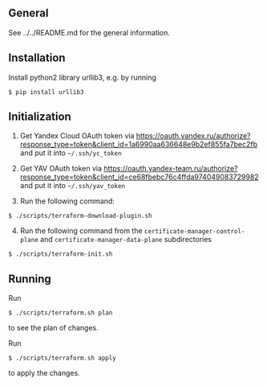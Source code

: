 ## General
See ../../README.md for the general information.

## Installation

Install python2 library urllib3, e.g. by running
```
$ pip install urllib3
```

## Initialization

1. Get Yandex Cloud OAuth token via https://oauth.yandex.ru/authorize?response_type=token&client_id=1a6990aa636648e9b2ef855fa7bec2fb and put it into `~/.ssh/yc_token`

2. Get YAV OAuth token via https://oauth.yandex-team.ru/authorize?response_type=token&client_id=ce68fbebc76c4ffda974049083729982 and put it into `~/.ssh/yav_token`

3. Run the following command:
```
$ ./scripts/terraform-download-plugin.sh
```

4. Run the following command from the `certificate-manager-control-plane` and `certificate-manager-data-plane` subdirectories
```
$ ./scripts/terraform-init.sh
```

## Running

Run
```
$ ./scripts/terraform.sh plan
```
to see the plan of changes.

Run
```
$ ./scripts/terraform.sh apply
```
to apply the changes.
